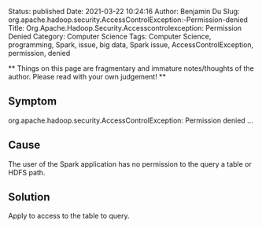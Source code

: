 Status: published
Date: 2021-03-22 10:24:16
Author: Benjamin Du
Slug: org.apache.hadoop.security.AccessControlException:-Permission-denied
Title: Org.Apache.Hadoop.Security.Accesscontrolexception: Permission Denied
Category: Computer Science
Tags: Computer Science, programming, Spark, issue, big data, Spark issue, AccessControlException, permission, denied

**
Things on this page are fragmentary and immature notes/thoughts of the author.
Please read with your own judgement!
**


## Symptom

org.apache.hadoop.security.AccessControlException: Permission denied ...

## Cause
The user of the Spark application has no permission to the query a table or HDFS path.

## Solution

Apply to access to the table to query.